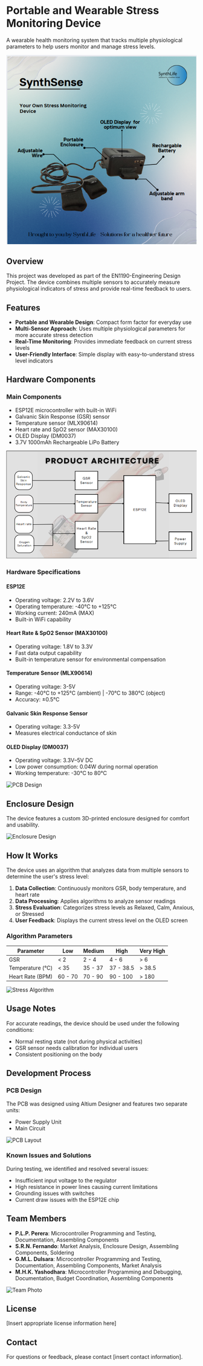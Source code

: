 # Portable and Wearable Stress Monitoring Device

A wearable health monitoring system that tracks multiple physiological parameters to help users monitor and manage stress levels.

![Device Image](Images/synth1.png)

## Overview

This project was developed as part of the EN1190-Engineering Design Project. The device combines multiple sensors to accurately measure physiological indicators of stress and provide real-time feedback to users.

## Features

- **Portable and Wearable Design**: Compact form factor for everyday use
- **Multi-Sensor Approach**: Uses multiple physiological parameters for more accurate stress detection
- **Real-Time Monitoring**: Provides immediate feedback on current stress levels
- **User-Friendly Interface**: Simple display with easy-to-understand stress level indicators

## Hardware Components

### Main Components
- ESP12E microcontroller with built-in WiFi
- Galvanic Skin Response (GSR) sensor
- Temperature sensor (MLX90614)
- Heart rate and SpO2 sensor (MAX30100)
- OLED Display (DM0037)
- 3.7V 1000mAh Rechargeable LiPo Battery

![Hardware Block Diagram](Images/func.png)

### Hardware Specifications

#### ESP12E
- Operating voltage: 2.2V to 3.6V
- Operating temperature: -40°C to +125°C
- Working current: 240mA (MAX)
- Built-in WiFi capability

#### Heart Rate & SpO2 Sensor (MAX30100)
- Operating voltage: 1.8V to 3.3V
- Fast data output capability
- Built-in temperature sensor for environmental compensation

#### Temperature Sensor (MLX90614)
- Operating voltage: 3-5V
- Range: -40°C to +125°C (ambient) | -70°C to 380°C (object)
- Accuracy: ±0.5°C

#### Galvanic Skin Response Sensor
- Operating voltage: 3.3-5V
- Measures electrical conductance of skin

#### OLED Display (DM0037)
- Operating voltage: 3.3V–5V DC
- Low power consumption: 0.04W during normal operation
- Working temperature: -30°C to 80°C

![PCB Design]()

## Enclosure Design

The device features a custom 3D-printed enclosure designed for comfort and usability.

![Enclosure Design]()

## How It Works

The device uses an algorithm that analyzes data from multiple sensors to determine the user's stress level:

1. **Data Collection**: Continuously monitors GSR, body temperature, and heart rate
2. **Data Processing**: Applies algorithms to analyze sensor readings
3. **Stress Evaluation**: Categorizes stress levels as Relaxed, Calm, Anxious, or Stressed
4. **User Feedback**: Displays the current stress level on the OLED screen

### Algorithm Parameters

| Parameter | Low | Medium | High | Very High |
|-----------|-----|--------|------|-----------|
| GSR | < 2 | 2 - 4 | 4 - 6 | > 6 |
| Temperature (°C) | < 35 | 35 - 37 | 37 - 38.5 | > 38.5 |
| Heart Rate (BPM) | 60 - 70 | 70 - 90 | 90 - 100 | > 180 |

![Stress Algorithm]()

## Usage Notes

For accurate readings, the device should be used under the following conditions:
- Normal resting state (not during physical activities)
- GSR sensor needs calibration for individual users
- Consistent positioning on the body

## Development Process

### PCB Design
The PCB was designed using Altium Designer and features two separate units:
- Power Supply Unit
- Main Circuit

![PCB Layout]()

### Known Issues and Solutions
During testing, we identified and resolved several issues:
- Insufficient input voltage to the regulator
- High resistance in power lines causing current limitations
- Grounding issues with switches
- Current draw issues with the ESP12E chip

## Team Members

- **P.L.P. Perera**: Microcontroller Programming and Testing, Documentation, Assembling Components
- **S.R.N. Fernando**: Market Analysis, Enclosure Design, Assembling Components, Soldering
- **G.M.L. Dulsara**: Microcontroller Programming and Testing, Documentation, Assembling Components, Market Analysis
- **M.H.K. Yashodhara**: Microcontroller Programming and Debugging, Documentation, Budget Coordination, Assembling Components

![Team Photo]()

## License

[Insert appropriate license information here]

## Contact

For questions or feedback, please contact [insert contact information].
